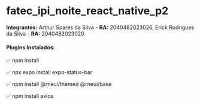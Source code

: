 # fatec_ipi_noite_react_native_p2
<b>Integrantes:</b> Arthur Soares da Silva - <b>RA:</b> 2040482023026, Erick Rodrigues da Silva - <b>RA:</b> 2040482023020


<h4><b>Plugins Instalados:</b></h4>

 ✅ npm install

 ✅ npx expo install expo-status-bar

 ✅ npm install @rneui/themed @rneui/base

 ✅ npm install axios
